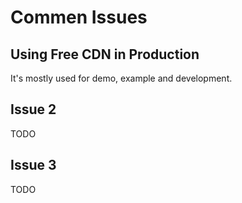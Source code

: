 # Commen Issues

## Using Free CDN in Production

It's mostly used for demo, example and development.

## Issue 2

TODO

## Issue 3

TODO
